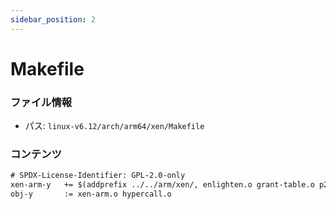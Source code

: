 ```yaml
---
sidebar_position: 2
---
```

# Makefile

### ファイル情報

- パス: `linux-v6.12/arch/arm64/xen/Makefile`

### コンテンツ

```txt
# SPDX-License-Identifier: GPL-2.0-only
xen-arm-y	+= $(addprefix ../../arm/xen/, enlighten.o grant-table.o p2m.o mm.o)
obj-y		:= xen-arm.o hypercall.o

```
